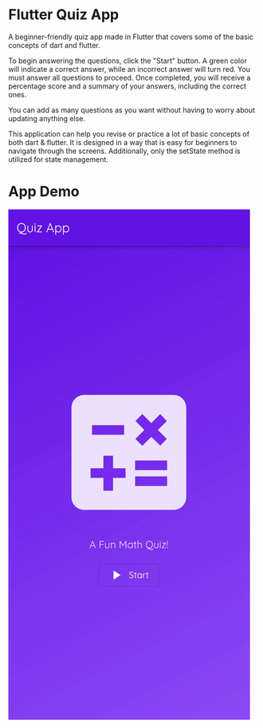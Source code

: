 # Flutter Quiz App

A beginner-friendly quiz app made in Flutter that covers some of the basic concepts of dart and flutter.

To begin answering the questions, click the "Start" button. A green color will indicate a correct answer, while an incorrect answer will turn red. You must answer all questions to proceed. Once completed, you will receive a percentage score and a summary of your answers, including the correct ones.

You can add as many questions as you want without having to worry about updating anything else.

This application can help you revise or practice a lot of basic concepts of both dart & flutter. It is designed in a way that is easy for beginners to navigate through the screens. Additionally, only the setState method is utilized for state management.

# App Demo
![Answering questions in a quiz app made in flutter](https://github.com/usaid-cs/quiz_app_flutter/blob/main/app_demo/demo.gif)

